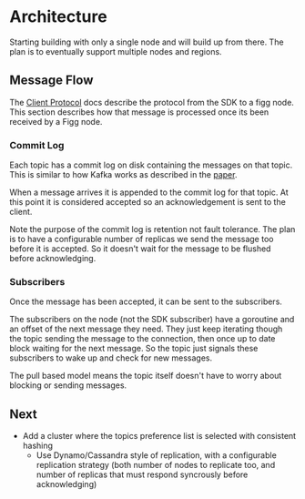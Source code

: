 # Architecture

Starting building with only a single node and will build up from there. The plan
is to eventually support multiple nodes and regions.

## Message Flow
The [Client Protocol](client_protocol.md) docs describe the protocol from the
SDK to a figg node. This section describes how that message is processed once
its been received by a Figg node.

### Commit Log
Each topic has a commit log on disk containing the messages on that topic. This
is similar to how Kafka works as described in the
[paper](https://notes.stephenholiday.com/Kafka.pdf).

When a message arrives it is appended to the commit log for that topic. At
this point it is considered accepted so an acknowledgement is sent to the
client.

Note the purpose of the commit log is retention not fault tolerance. The plan
is to have a configurable number of replicas we send the message too before it
is accepted. So it doesn't wait for the message to be flushed before
acknowledging.

### Subscribers
Once the message has been accepted, it can be sent to the subscribers.

The subscribers on the node (not the SDK subscriber) have a goroutine and an
offset of the next message they need. They just keep iterating though the topic
sending the message to the connection, then once up to date block waiting for
the next message. So the topic just signals these subscribers to wake up and
check for new messages.

The pull based model means the topic itself doesn't have to worry about blocking
or sending messages.

## Next
* Add a cluster where the topics preference list is selected with consistent
hashing
  * Use Dynamo/Cassandra style of replication, with a configurable replication
strategy (both number of nodes to replicate too, and number of replicas that
must respond syncrously before acknowledging)
